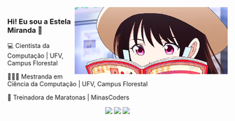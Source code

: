<img src="https://github.com/Estelamb/Estelamb/blob/master/leitora.gif" min-width="400px" max-width="400px" width="350px" align="right" alt="gif animado noragami">
<h3>Hi! Eu sou a Estela Miranda 🦄</h3>

<p align="left">
    💻 Cientista da Computação | UFV, Campus Florestal
</p>

<p align="left">
    👩🏻‍🏫 Mestranda em Ciência da Computação | UFV, Campus Florestal
</p>

<p align="left">
    🎈 Treinadora de Maratonas | MinasCoders
</p>

<p align="center"> 
  <a alt="Python"> <img src="https://img.shields.io/badge/Python-14354C?style=for-the-badge&logo=python&logoColor=white" /></a> <a alt="C"> <img src="https://img.shields.io/badge/C-00599C?style=for-the-badge&logo=c&logoColor=white" /></a> <a alt="C++"> <img src="https://img.shields.io/badge/C%2B%2B-00599C?style=for-the-badge&logo=c%2B%2B&logoColor=white" /></a> 
</p>